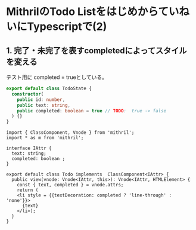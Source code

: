 # MithrilのTodo ListをはじめからていねいにTypescriptで(2)

## 1. 完了・未完了を表すcompletedによってスタイルを変える

テスト用に completed = trueとしている。

```ts:src/models/TodoState.ts
export default class TodoState {
  constructor(
    public id: number,
    public text: string,
    public completed: boolean = true // TODO:  true -> false
  ) {}
}
```

```ts:src/components/Todo.tsx
import { ClassComponent, Vnode } from 'mithril'; 
import * as m from 'mithril';

interface IAttr {
  text: string;
  completed: boolean ;
}

export default class Todo implements  ClassComponent<IAttr> {
  public view(vnode: Vnode<IAttr, this>): Vnode<IAttr, HTMLElement> {
    const { text, completed } = vnode.attrs;
    return (
    <li style = {{textDecoration: completed ? 'line-through' : 'none'}}>
      {text}
    </li>);
  }
}
```

